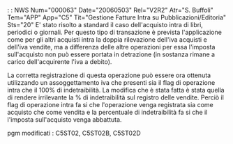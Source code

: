  :  : NWS Num="000063" Date="20060503" Rel="V2R2" Atr="S. Buffoli" Tem="APP" App="C5" Tit="Gestione Fatture Intra su Pubblicazioni/Editoria" Sts="20"
E' stato risolto a standard il caso dell'acquisto intra di libri, periodici o giornali.
Per questo tipo di transazione è prevista l'applicazione come per gli altri acquisti intra la doppia rilevazione dell'iva acquisti e dell'iva vendite, ma a differenza delle altre operazioni per essa l'imposta sull'acquisto non può essere portata in detrazione (in sostanza rimane a carico dell'acquirente l'iva a debito).

La corretta registrazione di questa operazione può essere ora ottenuta utilizzando un assoggettamento iva che presenti sia il flag di operazione intra che il 100% di indetraibilità.
La modifica che è stata fatta è stata quella di rendere irrilevante la % di indetraibilità sul registro delle vendite. Perciò il flag di operazione intra fa si che l'operazione venga registrata sia come acquisto che come vendita e la percentuale di indetraibilità fa si che il l'imposta sull'acquisto venga abbattuta.

pgm modificati :  C5ST02, C5ST02B, C5ST02D
